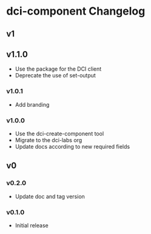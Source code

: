 # dci-component Changelog

## v1

## v1.1.0

- Use the package for the DCI client
- Deprecate the use of set-output

### v1.0.1

- Add branding

### v1.0.0

- Use the dci-create-component tool
- Migrate to the dci-labs org
- Update docs according to new required fields

## v0

### v0.2.0

- Update doc and tag version

### v0.1.0

- Initial release
